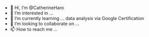 - 👋 Hi, I’m @CatherineHaro
- 👀 I’m interested in ... 
- 🌱 I’m currently learning ... data analysis via Google Certification
- 💞️ I’m looking to collaborate on ...
- 📫 How to reach me ... 

<!---
CatherineHaro/CatherineHaro is a ✨ special ✨ repository because its `README.md` (this file) appears on your GitHub profile.
You can click the Preview link to take a look at your changes.
--->
